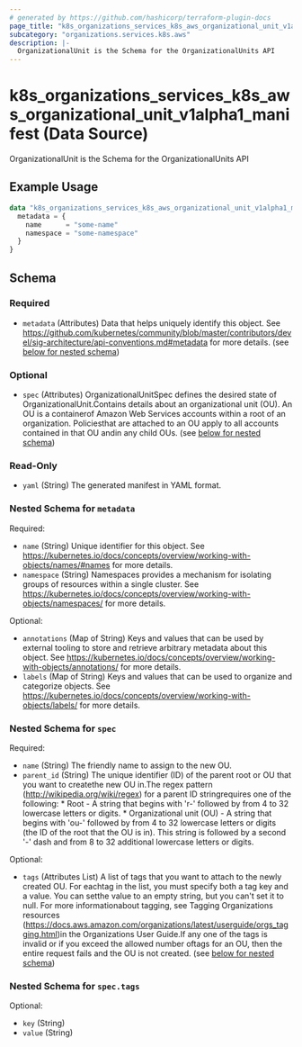 ```yaml
---
# generated by https://github.com/hashicorp/terraform-plugin-docs
page_title: "k8s_organizations_services_k8s_aws_organizational_unit_v1alpha1_manifest Data Source - terraform-provider-k8s"
subcategory: "organizations.services.k8s.aws"
description: |-
  OrganizationalUnit is the Schema for the OrganizationalUnits API
---
```


# k8s_organizations_services_k8s_aws_organizational_unit_v1alpha1_manifest (Data Source)

OrganizationalUnit is the Schema for the OrganizationalUnits API

## Example Usage

```terraform
data "k8s_organizations_services_k8s_aws_organizational_unit_v1alpha1_manifest" "example" {
  metadata = {
    name      = "some-name"
    namespace = "some-namespace"
  }
}
```

<!-- schema generated by tfplugindocs -->
## Schema

### Required

- `metadata` (Attributes) Data that helps uniquely identify this object. See https://github.com/kubernetes/community/blob/master/contributors/devel/sig-architecture/api-conventions.md#metadata for more details. (see [below for nested schema](#nestedatt--metadata))

### Optional

- `spec` (Attributes) OrganizationalUnitSpec defines the desired state of OrganizationalUnit.Contains details about an organizational unit (OU). An OU is a containerof Amazon Web Services accounts within a root of an organization. Policiesthat are attached to an OU apply to all accounts contained in that OU andin any child OUs. (see [below for nested schema](#nestedatt--spec))

### Read-Only

- `yaml` (String) The generated manifest in YAML format.

<a id="nestedatt--metadata"></a>
### Nested Schema for `metadata`

Required:

- `name` (String) Unique identifier for this object. See https://kubernetes.io/docs/concepts/overview/working-with-objects/names/#names for more details.
- `namespace` (String) Namespaces provides a mechanism for isolating groups of resources within a single cluster. See https://kubernetes.io/docs/concepts/overview/working-with-objects/namespaces/ for more details.

Optional:

- `annotations` (Map of String) Keys and values that can be used by external tooling to store and retrieve arbitrary metadata about this object. See https://kubernetes.io/docs/concepts/overview/working-with-objects/annotations/ for more details.
- `labels` (Map of String) Keys and values that can be used to organize and categorize objects. See https://kubernetes.io/docs/concepts/overview/working-with-objects/labels/ for more details.


<a id="nestedatt--spec"></a>
### Nested Schema for `spec`

Required:

- `name` (String) The friendly name to assign to the new OU.
- `parent_id` (String) The unique identifier (ID) of the parent root or OU that you want to createthe new OU in.The regex pattern (http://wikipedia.org/wiki/regex) for a parent ID stringrequires one of the following:   * Root - A string that begins with 'r-' followed by from 4 to 32 lowercase   letters or digits.   * Organizational unit (OU) - A string that begins with 'ou-' followed   by from 4 to 32 lowercase letters or digits (the ID of the root that the   OU is in). This string is followed by a second '-' dash and from 8 to   32 additional lowercase letters or digits.

Optional:

- `tags` (Attributes List) A list of tags that you want to attach to the newly created OU. For eachtag in the list, you must specify both a tag key and a value. You can setthe value to an empty string, but you can't set it to null. For more informationabout tagging, see Tagging Organizations resources (https://docs.aws.amazon.com/organizations/latest/userguide/orgs_tagging.html)in the Organizations User Guide.If any one of the tags is invalid or if you exceed the allowed number oftags for an OU, then the entire request fails and the OU is not created. (see [below for nested schema](#nestedatt--spec--tags))

<a id="nestedatt--spec--tags"></a>
### Nested Schema for `spec.tags`

Optional:

- `key` (String)
- `value` (String)
